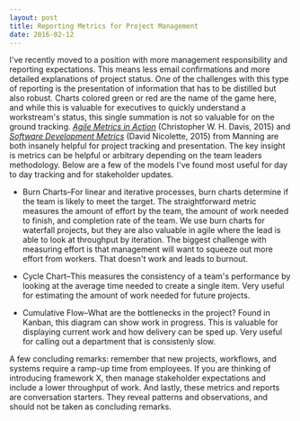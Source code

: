```yaml
---
layout: post
title: Reporting Metrics for Project Management
date: 2016-02-12
---
```


I've recently moved to a position with more management responsibility and reporting expectations. This means less email confirmations and more detailed explanations of project status. One of the challenges with this type of reporting is the presentation of information that has to be distilled but also robust. Charts colored green or red are the name of the game here, and while this is valuable for executives to quickly understand a workstream's status, this single summation is not so valuable for on the ground tracking. [*Agile Metrics in Action*](https://www.manning.com/books/agile-metrics-in-action) (Christopher W. H. Davis, 2015) and [*Software Development Metrics*](https://www.manning.com/books/software-development-metrics) (David Nicolette, 2015) from Manning are both insanely helpful for project tracking and presentation. The key insight is metrics can be helpful or arbitrary depending on the team leaders methodology. Below are a few of the models I've found most useful for day to day tracking and for stakeholder updates.


- Burn Charts–For linear and iterative processes, burn charts determine if the team is likely to meet the target. The straightforward metric measures the amount of effort by the team, the amount of work needed to finish, and completion rate of the team. We use burn charts for waterfall projects, but they are also valuable in agile where the lead is able to look at throughput by iteration. The biggest challenge with measuring effort is that management will want to squeeze out more effort from workers. That doesn't work and leads to burnout.


- Cycle Chart–This measures the consistency of a team's performance by looking at the average time needed to create a single item. Very useful for estimating the amount of work needed for future projects.


- Cumulative Flow–What are the bottlenecks in the project? Found in Kanban, this diagram can show work in progress. This is valuable for displaying current work and how delivery can be sped up. Very useful for calling out a department that is consistenly slow.


A few concluding remarks: remember that new projects, workflows, and systems require a ramp-up time from employees. If you are thinking of introducing framework X, then manage stakeholder expectations and include a lower throughput of work. And lastly, these metrics and reports are conversation starters. They reveal patterns and observations, and should not be taken as concluding remarks.

